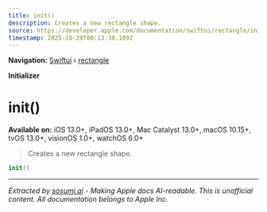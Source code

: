 ```yaml
---
title: init()
description: Creates a new rectangle shape.
source: https://developer.apple.com/documentation/swiftui/rectangle/init()
timestamp: 2025-10-29T00:13:30.189Z
---
```


**Navigation:** [Swiftui](/documentation/swiftui) › [rectangle](/documentation/swiftui/rectangle)

**Initializer**

# init()

**Available on:** iOS 13.0+, iPadOS 13.0+, Mac Catalyst 13.0+, macOS 10.15+, tvOS 13.0+, visionOS 1.0+, watchOS 6.0+

> Creates a new rectangle shape.

```swift
init()
```

---

*Extracted by [sosumi.ai](https://sosumi.ai) - Making Apple docs AI-readable.*
*This is unofficial content. All documentation belongs to Apple Inc.*
